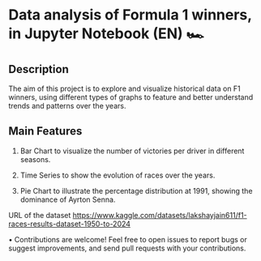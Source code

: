 # Data analysis of Formula 1 winners, in Jupyter Notebook (EN) 🏎️

## Description 
The aim of this project is to explore and visualize historical data on F1 winners, using different types of graphs to feature and better understand trends and patterns over the years.

## Main Features
1. Bar Chart to visualize the number of victories per driver in different seasons.

2. Time Series to show the evolution of races over the years.

3. Pie Chart to illustrate the percentage distribution at 1991, showing the dominance of Ayrton Senna.


URL of the dataset
https://www.kaggle.com/datasets/lakshayjain611/f1-races-results-dataset-1950-to-2024

• Contributions are welcome! Feel free to open issues to report bugs or suggest improvements, and send pull requests with your contributions.
